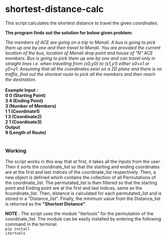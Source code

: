 # shortest-distance-calc
This script calculates the shortest distance to travel the given coordinates.

<strong>The program finds out the solution for below given problem:</strong>

<i>The members of ACE are going on a trip to Manali. A bus is going to pick them up one by one and then travel to Manali. You are provided the current location of the bus, location of Manali drop point and house of "N" ACE members. Bus is going to pick them up one by one and can travel only in straight lines i.e. when travelling from (x0,y0) to (x1,y1) either x0=x1 or y0=y1. 
Assuming that all the coordinates exist on a 2D plane and there is no traffix, find out the shortest route to pick all the members and then reach the destnation.</i><br><br>
<b>Example Input :<br>
0 0 (Starting Point)<br>
3 4 (Ending Point)<br>
3 (Number of Members)<br>
1 1 (Coordinate1)<br>
1 3 (Coordinate2)<br>
2 1 (Coordinate3)<br>
Output <br>
9 (Length of Route)</b><br>
<br>
<h3>Working</h3>
The script works in this way that at first, it takes all the inputs from the user. Then it sorts the coordinate_list so that the starting and ending coordinates are at the first and last indices of the coordinate_list respectively. Then, a new object is defined which contains the collection of all Permutations of the coordinate_list. The permutated_list is then filtered so that the starting point and Ending point are at the first and last indices, same as the fcoordinate_list. Then, distance is calculated for each permutated_list and is stored in a "Distance_list". Finally, the minimum value from the Distance_list is returned as the <strong>"Shortest Distance"</strong>.<br>

<b>NOTE</b> : The script uses the module "Itertools" for the permutation of the coordinate_list. The module can be easily installed by entering the following command in the terminal:<br>
<code>pip install itertools</code>
